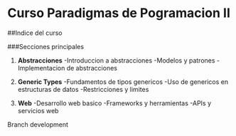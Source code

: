 # Curso Paradigmas de Pogramacion II

##Indice del curso

###Secciones principales

1. **Abstracciones**
   -Introduccion a abstracciones
   -Modelos y patrones
   -Implementacion de abstracciones

2. **Generic Types**
   -Fundamentos de tipos genericos
   -Uso de genericos en estructuras de datos
   -Restricciones y limites

3. **Web**
   -Desarrollo web basico
   -Frameworks y herramientas
   -APIs y servicios web

Branch development
